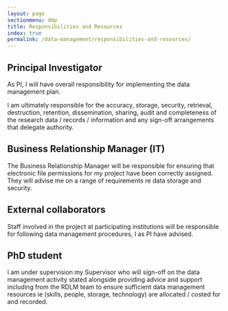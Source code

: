 ```yaml
---
layout: page
sectionmenu: dmp
title: Responsibilities and Resources
index: true
permalink: /data-management/responsibilities-and-resources/
---
```


## Principal Investigator 

As PI, I will have overall responsibility for implementing the data management plan.   

I am ultimately responsible for the accuracy, storage, security, retrieval, destruction, retention, dissemination, sharing, audit and completeness of the research data / records / information and any sign-off arrangements that delegate authority.  

## Business Relationship Manager (IT)

The Business Relationship Manager will be responsible for ensuring that electronic file permissions for my project have been correctly assigned.  They will advise me on a range of requirements re data storage and security.  

## External collaborators 

Staff involved in the project at participating institutions will be responsible for following data management procedures, I as PI have advised.

## PhD student  

I am under supervision my Supervisor who will sign-off on the data management activity stated alongside providing advice and support including from the RDLM team to ensure sufficient data management resources ie (skills, people, storage, technology) are allocated / costed for and recorded.  